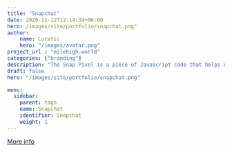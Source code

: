 ```yaml
---
title: "Snapchat"
date: 2020-11-12T12:14:34+06:00
hero: /images/site/portfolio/snapchat.png"
author:
    name: Luratic
    hero: "/images/avatar.png"
project_url : "milehigh.world"
categories: ["branding"]
description: "The Snap Pixel is a piece of JavaScript code that helps Advertisers measure the cross-device impact of Campaigns. Advertisers will be able to see how many Snapchatters take action on their website(s)."
draft: false
hero: "/images/site/portfolio/snapchat.png"

menu:
  sidebar:
    parent: tags
    name: Snapchat
    identifier: Snapchat
    weight: 1
---
```


[More info](https://businesshelp.snapchat.com/en-US/article/pixel-website-install)
